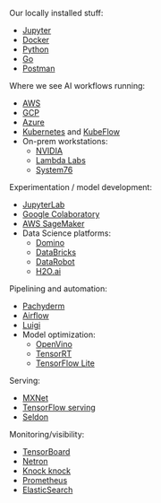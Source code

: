 Our locally installed stuff:

- [Jupyter](https://jupyter.org/)
- [Docker](https://www.docker.com/)
- [Python](https://www.python.org/)
- [Go](https://golang.org/)
- [Postman](https://www.getpostman.com/)

Where we see AI workflows running:

- [AWS](https://aws.amazon.com/)
- [GCP](https://cloud.google.com/)
- [Azure](https://azure.microsoft.com/en-us/)
- [Kubernetes](https://kubernetes.io/) and [KubeFlow](https://www.kubeflow.org/)
- On-prem workstations:
    - [NVIDIA](https://www.nvidia.com/en-us/data-center/dgx-systems/)
    - [Lambda Labs](https://lambdalabs.com/)
    - [System76](https://system76.com/)

Experimentation / model development:

- [JupyterLab](https://github.com/jupyterlab/jupyterlab)
- [Google Colaboratory](https://colab.research.google.com)
- [AWS SageMaker](https://aws.amazon.com/sagemaker/)
- Data Science platforms:
    - [Domino](https://www.dominodatalab.com/)
    - [DataBricks](https://databricks.com/)
    - [DataRobot](https://www.datarobot.com/)
    - [H2O.ai](https://www.h2o.ai/)

Pipelining and automation:

- [Pachyderm](https://pachyderm.io/)
- [Airflow](https://airflow.apache.org/)
- [Luigi](https://github.com/spotify/luigi)
- Model optimization:
    - [OpenVino](https://software.intel.com/en-us/openvino-toolkit)
    - [TensorRT](https://developer.nvidia.com/tensorrt)
    - [TensorFlow Lite](https://www.tensorflow.org/lite)

Serving:

- [MXNet](https://mxnet.apache.org/)
- [TensorFlow serving](https://www.tensorflow.org/tfx/guide/serving)
- [Seldon](https://www.seldon.io/)

Monitoring/visibility:

- [TensorBoard](https://github.com/tensorflow/tensorboard)
- [Netron](https://github.com/lutzroeder/netron)
- [Knock knock](https://github.com/huggingface/knockknock)
- [Prometheus](https://prometheus.io/)
- [ElasticSearch](https://www.elastic.co/)